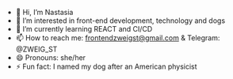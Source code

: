 - 👋 Hi, I’m Nastasia
- 👀 I’m interested in front-end development, technology and dogs
- 🌱 I’m currently learning REACT and CI/CD
- 📫 How to reach me: frontendzweigst@gmail.com & Telegram: @ZWEIG_ST
- 😄 Pronouns: she/her
- ⚡ Fun fact: I named my dog ​​after an American physicist

<!---
ZWEIGST/ZWEIGST is a ✨ special ✨ repository because its `README.md` (this file) appears on your GitHub profile.
You can click the Preview link to take a look at your changes.
--->
